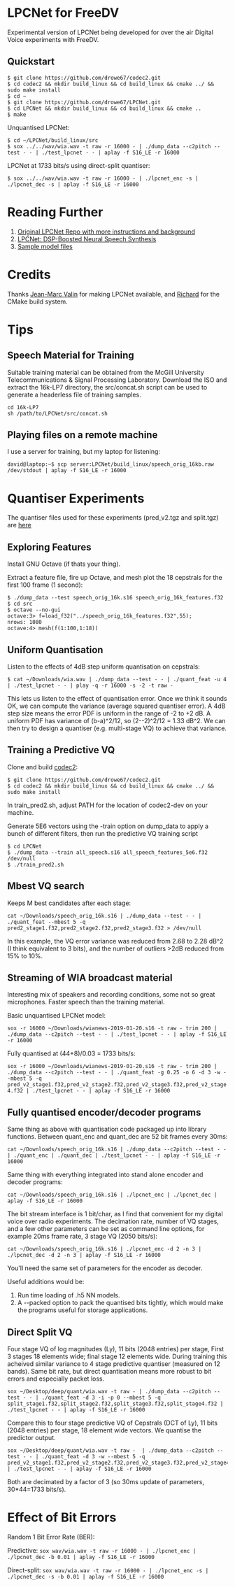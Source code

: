 # LPCNet for FreeDV

Experimental version of LPCNet being developed for over the air Digital Voice experiments with FreeDV.

## Quickstart

```
$ git clone https://github.com/drowe67/codec2.git
$ cd codec2 && mkdir build_linux && cd build_linux && cmake ../ && sudo make install
$ cd ~
$ git clone https://github.com/drowe67/LPCNet.git
$ cd LPCNet && mkdir build_linux && cd build_linux && cmake ..
$ make
```

Unquantised LPCNet:

```
$ cd ~/LPCNet/build_linux/src
$ sox ../../wav/wia.wav -t raw -r 16000 - | ./dump_data --c2pitch --test - - | ./test_lpcnet - - | aplay -f S16_LE -r 16000
```

LPCNet at 1733 bits/s using direct-split quantiser:
```
$ sox ../../wav/wia.wav -t raw -r 16000 - | ./lpcnet_enc -s | ./lpcnet_dec -s | aplay -f S16_LE -r 16000
```

# Reading Further

1. [Original LPCNet Repo with more instructions and background](https://github.com/mozilla/LPCNet/)
1. [LPCNet: DSP-Boosted Neural Speech Synthesis](https://people.xiph.org/~jm/demo/lpcnet/)
1. [Sample model files](https://jmvalin.ca/misc_stuff/lpcnet_models/)

# Credits

Thanks [Jean-Marc Valin](https://people.xiph.org/~jm/demo/lpcnet/) for making LPCNet available, and [Richard](https://github.com/hobbes1069) for the CMake build system.

# Tips

## Speech Material for Training

Suitable training material can be obtained from the McGill University Telecommunications & Signal Processing Laboratory. Download the ISO and extract the 16k-LP7 directory, the src/concat.sh script can be used to generate a headerless file of training samples.

```
cd 16k-LP7
sh /path/to/LPCNet/src/concat.sh
```

## Playing files on a remote machine

I use a server for training, but my laptop for listening:

```
david@laptop:~$ scp server:LPCNet/build_linux/speech_orig_16kb.raw /dev/stdout | aplay -f S16_LE -r 16000
```

# Quantiser Experiments

The quantiser files used for these experiments (pred_v2.tgz and split.tgz) are [here](http://rowetel.com/downloads/deep/lpcnet_quant)

## Exploring Features

Install GNU Octave (if thats your thing).

Extract a feature file, fire up Octave, and mesh plot the 18 cepstrals for the first 100 frame (1 second):

```
$ ./dump_data --test speech_orig_16k.s16 speech_orig_16k_features.f32
$ cd src
$ octave --no-gui
octave:3> f=load_f32("../speech_orig_16k_features.f32",55);
nrows: 1080
octave:4> mesh(f(1:100,1:18))
```

## Uniform Quantisation

Listen to the effects of 4dB step uniform quantisation on cepstrals:

```
$ cat ~/Downloads/wia.wav | ./dump_data --test - - | ./quant_feat -u 4 | ./test_lpcnet - - | play -q -r 16000 -s -2 -t raw -
```

This lets us listen to the effect of quantisation error.  Once we think it sounds OK, we can compute the variance (average squared quantiser error). A 4dB step size means the error PDF is uniform in the range of -2 to +2 dB.  A uniform PDF has variance of (b-a)^2/12, so (2--2)^2/12 = 1.33 dB^2.  We can then try to design a quantiser (e.g. multi-stage VQ) to achieve that variance.

## Training a Predictive VQ

Clone and build [codec2](https://github.com/drowe67/codec2.git):

```
$ git clone https://github.com/drowe67/codec2.git
$ cd codec2 && mkdir build_linux && cd build_linux && cmake ../ && sudo make install
```

In train_pred2.sh, adjust PATH for the location of codec2-dev on your machine.

Generate 5E6 vectors using the -train option on dump_data to apply a bunch of different filters, then run the predictive VQ training script
```
$ cd LPCNet
$ ./dump_data --train all_speech.s16 all_speech_features_5e6.f32 /dev/null
$ ./train_pred2.sh
```

## Mbest VQ search

Keeps M best candidates after each stage:

```cat ~/Downloads/speech_orig_16k.s16 | ./dump_data --test - - | ./quant_feat --mbest 5 -q pred2_stage1.f32,pred2_stage2.f32,pred2_stage3.f32 > /dev/null```

In this example, the VQ error variance was reduced from 2.68 to 2.28 dB^2 (I think equivalent to 3 bits), and the number of outliers >2dB reduced from 15% to 10%.

## Streaming of WIA broadcast material

Interesting mix of speakers and recording conditions, some not so great microphones. Faster speech than the training material.

Basic unquantised LPCNet model:

```sox -r 16000 ~/Downloads/wianews-2019-01-20.s16 -t raw - trim 200 | ./dump_data --c2pitch --test - - | ./test_lpcnet - - | aplay -f S16_LE -r 16000```

Fully quantised at (44+8)/0.03 = 1733 bits/s:

```sox -r 16000 ~/Downloads/wianews-2019-01-20.s16 -t raw - trim 200 | ./dump_data --c2pitch --test - - | ./quant_feat -g 0.25 -o 6 -d 3 -w --mbest 5 -q pred_v2_stage1.f32,pred_v2_stage2.f32,pred_v2_stage3.f32,pred_v2_stage4.f32 | ./test_lpcnet - - | aplay -f S16_LE -r 16000```

## Fully quantised encoder/decoder programs

Same thing as above with quantisation code packaged up into library functions.  Between quant_enc and quant_dec are 52 bit frames every 30ms:

```cat ~/Downloads/speech_orig_16k.s16 | ./dump_data --c2pitch --test - - | ./quant_enc | ./quant_dec | ./test_lpcnet - - | aplay -f S16_LE -r 16000```

Same thing with everything integrated into stand alone encoder and decoder programs:

```cat ~/Downloads/speech_orig_16k.s16 | ./lpcnet_enc | ./lpcnet_dec | aplay -f S16_LE -r 16000```

The bit stream interface is 1 bit/char, as I find that convenient for my digital voice over radio experiments.  The decimation rate, number of VQ stages, and a few other parameters can be set as command line options, for example 20ms frame rate, 3 stage VQ (2050 bits/s):

```cat ~/Downloads/speech_orig_16k.s16 | ./lpcnet_enc -d 2 -n 3 | ./lpcnet_dec -d 2 -n 3 | aplay -f S16_LE -r 16000```

You'll need the same set of parameters for the encoder as decoder.

Useful additions would be:

1. Run time loading of .h5 NN models.
1. A --packed option to pack the quantised bits tightly, which would make the programs useful for storage applications.

## Direct Split VQ

Four stage VQ of log magnitudes (Ly), 11 bits (2048 entries) per stage, First 3 stages 18 elements wide; final stage 12 elements wide.  During training this acheived similar variance to 4 stage predictive quantiser (measured on 12 bands).  Same bit rate, but direct quantisation means more robust to bit errors and especially packet loss.

```
sox ~/Desktop/deep/quant/wia.wav -t raw - | ./dump_data --c2pitch --test - - | ./quant_feat -d 3 -i -p 0 --mbest 5 -q split_stage1.f32,split_stage2.f32,split_stage3.f32,split_stage4.f32 | ./test_lpcnet - - | aplay -f S16_LE -r 16000
```

Compare this to four stage predictive VQ of Cepstrals (DCT of Ly), 11 bits (2048 entries) per stage, 18 element wide vectors.  We quantise the predictor output.

```
sox ~/Desktop/deep/quant/wia.wav -t raw -  | ./dump_data --c2pitch --test - - | ./quant_feat -d 3 -w --mbest 5 -q pred_v2_stage1.f32,pred_v2_stage2.f32,pred_v2_stage3.f32,pred_v2_stage4.f32 | ./test_lpcnet - - | aplay -f S16_LE -r 16000
```

Both are decimated by a factor of 3 (so 30ms update of parameters, 30*44=1733 bits/s).

# Effect of Bit Errors

Random 1 Bit Error Rate (BER):

Predictive:
```sox wav/wia.wav -t raw -r 16000 - | ./lpcnet_enc | ./lpcnet_dec -b 0.01 | aplay -f S16_LE -r 16000```

Direct-split:
```sox wav/wia.wav -t raw -r 16000 - | ./lpcnet_enc -s | ./lpcnet_dec -s -b 0.01 | aplay -f S16_LE -r 16000```
